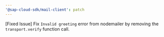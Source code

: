 ```yaml
---
'@sap-cloud-sdk/mail-client': patch
---
```


[Fixed Issue] Fix `Invalid greeting` error from nodemailer by removing the `transport.verify` function call.
